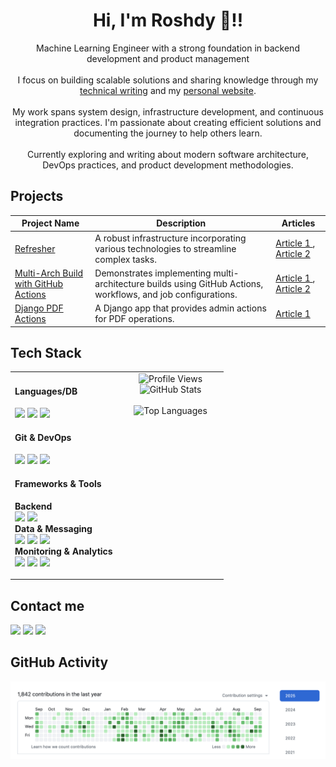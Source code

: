<h1 align="center"> Hi, I'm Roshdy 👋!!</h1> 
<p align="center">
    Machine Learning Engineer with a strong foundation in backend development and product management
    <br><br>
    I focus on building scalable solutions and sharing knowledge through my 
    <a href="https://medium.com/@ibrahimroshdy">technical writing</a> and my
    <a href="https://ibrahimroshdy.github.io/">personal website</a>.
    <br><br>
    My work spans system design, infrastructure development, and continuous integration practices. 
    I'm passionate about creating efficient solutions and documenting the journey to help others learn.
    <br><br>
    Currently exploring and writing about modern software architecture, DevOps practices, and product development methodologies.
</p>

<h2 align="left"> Projects </h2>
<table>
    <thead>
        <tr>
            <th>Project Name</th>
            <th>Description</th>
            <th>Articles</th>
        </tr>
    </thead>
    <tbody>
        <tr>
            <td>
                <a href="https://github.com/ibrahimroshdy/refresher">
                    Refresher
                </a>
            </td>
            <td>
                A robust infrastructure incorporating various technologies to streamline complex tasks.
            </td>
            <td>
                <a href="https://medium.com/dev-genius/refresher-project-a-glimpse-of-system-design-and-architecture-aaef28510dd4">
                    Article 1
                </a>, 
                <a href="https://medium.com/dev-genius/refresher-project-part-2-explaining-how-to-build-a-simple-infrastructure-with-django-celery-ddf7a797c791">
                    Article 2
                </a>
            </td>
        </tr>
        <tr>
            <td>
                <a href="https://github.com/ibrahimroshdy/continuous_integration">
                    Multi-Arch Build with GitHub Actions
                </a>
            </td>
            <td>
                Demonstrates implementing multi-architecture builds using GitHub Actions, workflows, and job configurations.
            </td>
            <td>
                <a href="https://blog.devgenius.io/continuous-integration-github-1130217cc2e9">
                    Article 1
                </a>, 
                <a href="https://blog.devgenius.io/how-to-build-your-docker-images-using-multi-arch-to-support-arm64-m1-macbook-6ebc42a47cd7">
                    Article 2
                </a>
            </td>
        </tr>
        <tr>
            <td>
                <a href="https://github.com/ibrahimroshdy/django-pdf-actions">
                    Django PDF Actions
                </a>
            </td>
            <td>
                A Django app that provides admin actions for PDF operations.
            </td>
            <td>
                <a href="https://blog.devgenius.io/django-pdf-actions-d4a87960f4ac">
                    Article 1
                </a>
            </td>
        </tr>
    </tbody>
</table>

<h2 align="left"> Tech Stack </h2>
<table border="0">
<tr>
<td valign="top" width="50%">
<div>
    <h4 align="left">Languages/DB</h4>
    <p align="left">
        <img src="https://img.shields.io/badge/python-3670A0?style=for-the-badge&logo=python&logoColor=ffdd54"/>
        <img src="https://img.shields.io/badge/javascript-%23323330.svg?style=for-the-badge&logo=javascript&logoColor=%23F7DF1E"/>
        <img src="https://img.shields.io/badge/postgres-%23316192.svg?style=for-the-badge&logo=postgresql&logoColor=white"/>
    </p>
    <h4 align="left">Git & DevOps</h4>
    <p align="left">
        <img src="https://img.shields.io/badge/docker-%230db7ed.svg?style=for-the-badge&logo=docker&logoColor=white"/>
        <img src="https://img.shields.io/badge/github%20actions-%232671E5.svg?style=for-the-badge&logo=githubactions&logoColor=white"/>
        <img src="https://img.shields.io/badge/codecov-%23ff0077.svg?style=for-the-badge&logo=codecov&logoColor=white"/>
    </p>
    <h4 align="left">Frameworks & Tools</h4>
    <p align="left">
        <b>Backend</b><br>
        <img src="https://img.shields.io/badge/django-%23092E20.svg?style=for-the-badge&logo=django&logoColor=white"/>
        <img src="https://img.shields.io/badge/DJANGO-REST-ff1709?style=for-the-badge&logo=django&logoColor=white&color=ff1709&labelColor=gray"/><br>
        <b>Data & Messaging</b><br>
        <img src="https://img.shields.io/badge/-ElasticSearch-005571?style=for-the-badge&logo=elasticsearch"/>
        <img src="https://img.shields.io/badge/Apache%20Kafka-000?style=for-the-badge&logo=apachekafka"/>
        <img src="https://img.shields.io/badge/redis-%23DD0031.svg?style=for-the-badge&logo=redis&logoColor=white"/><br>
        <b>Monitoring & Analytics</b><br>
        <img src="https://img.shields.io/badge/Prometheus-E6522C?style=for-the-badge&logo=Prometheus&logoColor=white"/>
        <img src="https://img.shields.io/badge/grafana-%23F46800.svg?style=for-the-badge&logo=grafana&logoColor=white"/>
        <img src="https://img.shields.io/badge/Apache%20Superset-326CE5?style=for-the-badge&logo=apache&logoColor=white"/>
    </p>
</div>
</td>
<td valign="top" width="50%">
<div align="center">
  <img src="https://komarev.com/ghpvc/?username=ibrahimroshdy&style=for-the-badge&color=0e75b6&base=0" alt="Profile Views"/>
  <br>
  <img width="100%" src="https://github-readme-stats.vercel.app/api?username=ibrahimroshdy&show_icons=true&theme=transparent&count_private=true&include_all_commits=true" alt="GitHub Stats" />
  <br>
<!--   <img width="100%" src="https://github-readme-streak-stats.herokuapp.com/?user=ibrahimroshdy&theme=transparent&hide_border=true" alt="GitHub Streak" /> -->
  <br>
  <img width="100%" src="https://github-readme-stats.vercel.app/api/top-langs/?username=ibrahimroshdy&layout=compact&theme=transparent&count_private=true&include_all_commits=true" alt="Top Languages" />
</div>
</td>
</tr>
</table>

<h2 align="left"> Contact me </h2>
<p align="left">
    <a href="https://ibrahimroshdy.github.io/"><img
            src="https://img.shields.io/badge/Website-000000?style=for-the-badge&logo=About.me&logoColor=white"/></a>
    <a href="https://medium.com/@ibrahimroshdy"><img
            src="https://img.shields.io/badge/Medium-12100E?style=for-the-badge&logo=medium&logoColor=white"/></a>
    <a href="https://www.linkedin.com/in/ibrahim-roshdy/"><img
            src="https://img.shields.io/badge/-Ibrahim_Roshdy-0A66C2?style=for-the-badge&logo=LinkedIn&logoColor=white"/></a>
</p>

<h2 align="left"> GitHub Activity </h2>

<picture>
  <source media="(prefers-color-scheme: light)" srcset="gh_light.png">
  <source media="(prefers-color-scheme: dark)" srcset="gh_dark.png">
  <img alt="GitHub contribution graph" src="gh_light.png">
</picture>
